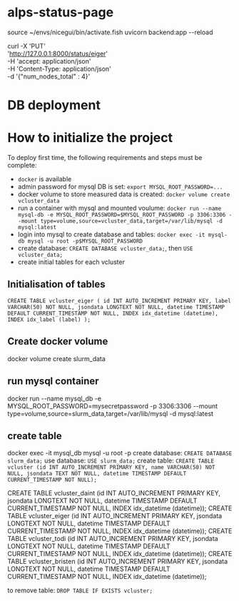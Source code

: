 # alps-status-page

source ~/envs/nicegui/bin/activate.fish
uvicorn backend:app --reload


curl -X 'PUT' \
                     'http://127.0.0.1:8000/status/eiger' \
                     -H 'accept: application/json' \
                     -H 'Content-Type: application/json' \
                     -d '{"num_nodes_total" : 4}'


# DB deployment

# How to initialize the project
To deploy first time, the following requirements and steps must be complete:
 - `docker` is available
 - admin password for mysql DB is set: `export MYSQL_ROOT_PASSWORD=...`
 - docker volume to store measured data is created: `docker volume create vcluster_data`
 - run a container with mysql and mounted voulume: `docker run --name mysql-db -e MYSQL_ROOT_PASSWORD=$MYSQL_ROOT_PASSWORD -p 3306:3306 --mount type=volume,source=vcluster_data,target=/var/lib/mysql -d mysql:latest`
 - login into mysql to create database and tables: `docker exec -it mysql-db mysql -u root -p$MYSQL_ROOT_PASSWORD`
 - create database: `CREATE DATABASE vcluster_data;`, then `USE vcluster_data;`
 - create initial tables for each vcluster

## Initialisation of tables
`CREATE TABLE vcluster_eiger ( id INT AUTO_INCREMENT PRIMARY KEY, label VARCHAR(50) NOT NULL, jsondata LONGTEXT NOT NULL, datetime TIMESTAMP DEFAULT CURRENT_TIMESTAMP NOT NULL, INDEX idx_datetime (datetime), INDEX idx_label (label) );`



## Create docker volume
docker volume create slurm_data

## run mysql container
docker run --name mysql_db -e MYSQL_ROOT_PASSWORD=mysecretpassword -p 3306:3306 --mount type=volume,source=slurm_data,target=/var/lib/mysql -d mysql:latest

## create table
docker exec -it mysql_db mysql -u root -p
create database: `CREATE DATABASE slurm_data;`
use database: `USE slurm_data;`
create table: `CREATE TABLE vcluster (id INT AUTO_INCREMENT PRIMARY KEY, name VARCHAR(50) NOT NULL, jsondata TEXT NOT NULL, datetime TIMESTAMP DEFAULT CURRENT_TIMESTAMP NOT NULL);`

CREATE TABLE vcluster_daint (id INT AUTO_INCREMENT PRIMARY KEY, jsondata LONGTEXT NOT NULL, datetime TIMESTAMP DEFAULT CURRENT_TIMESTAMP NOT NULL, INDEX idx_datetime (datetime));
CREATE TABLE vcluster_eiger (id INT AUTO_INCREMENT PRIMARY KEY, jsondata LONGTEXT NOT NULL, datetime TIMESTAMP DEFAULT CURRENT_TIMESTAMP NOT NULL, INDEX idx_datetime (datetime));
CREATE TABLE vcluster_todi (id INT AUTO_INCREMENT PRIMARY KEY, jsondata LONGTEXT NOT NULL, datetime TIMESTAMP DEFAULT CURRENT_TIMESTAMP NOT NULL, INDEX idx_datetime (datetime));
CREATE TABLE vcluster_bristen (id INT AUTO_INCREMENT PRIMARY KEY, jsondata LONGTEXT NOT NULL, datetime TIMESTAMP DEFAULT CURRENT_TIMESTAMP NOT NULL, INDEX idx_datetime (datetime));

to remove table: `DROP TABLE IF EXISTS vcluster;`

